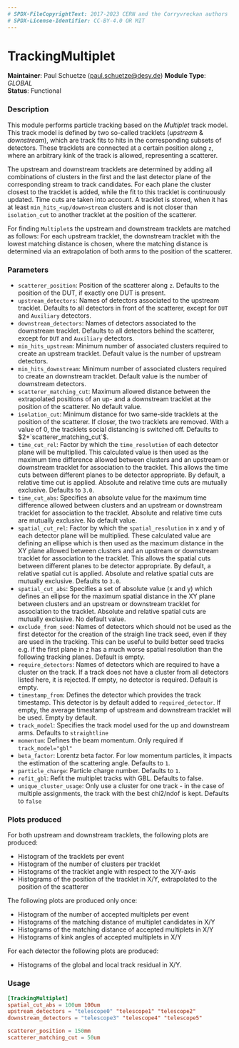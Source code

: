 ```yaml
---
# SPDX-FileCopyrightText: 2017-2023 CERN and the Corryvreckan authors
# SPDX-License-Identifier: CC-BY-4.0 OR MIT
---
```

# TrackingMultiplet
**Maintainer**: Paul Schuetze (paul.schuetze@desy.de)
**Module Type**: *GLOBAL*  
**Status**: Functional

### Description
This module performs particle tracking based on the _Multiplet_ track model.
This track model is defined by two so-called tracklets (_upstream_ & _downstream_), which are track fits to hits in the corresponding subsets of detectors.
These tracklets are connected at a certain position along `z`, where an arbitrary kink of the track is allowed, representing a scatterer.

The upstream and downstream tracklets are determined by adding all combinations of clusters in the first and the last detector plane of the corresponding stream to track candidates.
For each plane the cluster closest to the tracklet is added, while the fit to this tracklet is continuously updated.
Time cuts are taken into account.
A tracklet is stored, when it has at least `min_hits_<up/down>stream` clusters and is not closer than `isolation_cut` to another tracklet at the position of the scatterer.

For finding `Multiplet`s the upstream and downstream tracklets are matched as follows:
For each upstream tracklet, the downstream tracklet with the lowest matching distance is chosen, where the matching distance is determined via an extrapolation of both arms to the position of the scatterer.

### Parameters
* `scatterer_position`: Position of the scatterer along `z`. Defaults to the position of the DUT, if exactly one DUT is present.
* `upstream_detectors`: Names of detectors associated to the upstream tracklet. Defaults to all detectors in front of the scatterer, except for `DUT` and `Auxiliary` detectors.
* `downstream_detectors`: Names of detectors associated to the downstream tracklet. Defaults to all detectors behind the scatterer, except for `DUT` and `Auxiliary` detectors.
* `min_hits_upstream`: Minimum number of associated clusters required to create an upstream tracklet. Default value is the number of upstream detectors.
* `min_hits_downstream`: Minimum number of associated clusters required to create an downstream tracklet. Default value is the number of downstream detectors.
* `scatterer_matching_cut`: Maximum allowed distance between the extrapolated positions of an up- and a downstream tracklet at the position of the scatterer. No default value.
* `isolation_cut`: Minimum distance for two same-side tracklets at the position of the scatterer. If closer, the two tracklets are removed. With a value of 0, the tracklets social distancing is switched off. Defaults to $2*`scatterer_matching_cut`$.
* `time_cut_rel`: Factor by which the `time_resolution` of each detector plane will be multiplied. This calculated value is then used as the maximum time difference allowed between clusters and an upstream or downstream tracklet for association to the tracklet. This allows the time cuts between different planes to be detector appropriate. By default, a relative time cut is applied. Absolute and relative time cuts are mutually exclusive. Defaults to `3.0`.
* `time_cut_abs`: Specifies an absolute value for the maximum time difference allowed between clusters and an upstream or downstream tracklet for association to the tracklet. Absolute and relative time cuts are mutually exclusive. No default value.
* `spatial_cut_rel`: Factor by which the `spatial_resolution` in x and y of each detector plane will be multiplied. These calculated value are defining an ellipse which is then used as the maximum distance in the XY plane allowed between clusters and an upstream or downstream tracklet for association to the tracklet. This allows the spatial cuts between different planes to be detector appropriate. By default, a relative spatial cut is applied. Absolute and relative spatial cuts are mutually exclusive. Defaults to `3.0`.
* `spatial_cut_abs`: Specifies a set of absolute value (x and y) which defines an ellipse for the maximum spatial distance in the XY plane between clusters and an upstream or downstream tracklet for association to the tracklet. Absolute and relative spatial cuts are mutually exclusive. No default value.
* `exclude_from_seed`: Names of detectors which should not be used as the first detector for the creation of the straigh line track seed, even if they are used in the tracking. This can be useful to build better seed tracks e.g. if the first plane in z has a much worse spatial resolution than the following tracking planes. Default is empty.
* `require_detectors`: Names of detectors which are required to have a cluster on the track. If a track does not have a cluster from all detectors listed here, it is rejected. If empty, no detector is required. Default is empty.
* `timestamp_from`: Defines the detector which provides the track timestamp. This detector is by default added to `required_detector`. If empty, the average timestamp of upstream and downstream tracklet will be used. Empty by default.
* `track_model`: Specifies the track model used for the up and downstream arms. Defaults to `straightline`
* `momentum`: Defines the beam momentum. Only required if `track_model="gbl"`
* `beta_factor`: Lorentz beta factor. For low momentum particles, it impacts the estimation of the scattering angle. Defaults to `1`.
* `particle_charge`: Particle charge number. Defaults to `1`.
* `refit_gbl`: Refit the multiplet tracks with GBL. Defaults to false.
* `unique_cluster_usage`: Only use a cluster for one track - in the case of multiple assignments, the track with the best chi2/ndof is kept. Defaults to `false`

### Plots produced

For both upstream and downstream tracklets, the following plots are produced:

* Histogram of the tracklets per event
* Histogram of the number of clusters per tracklet
* Histograms of the tracklet angle with respect to the X/Y-axis
* Histograms of the position of the tracklet in X/Y, extrapolated to the position of the scatterer

The following plots are produced only once:

* Histogram of the number of accepted multiplets per event
* Histograms of the matching distance of multiplet candidates in X/Y
* Histograms of the matching distance of accepted multiplets in X/Y
* Histograms of kink angles of accepted multiplets in X/Y

For each detector the following plots are produced:

* Histograms of the global and local track residual in X/Y.

### Usage
```toml
[TrackingMultiplet]
spatial_cut_abs = 100um 100um
upstream_detectors = "telescope0" "telescope1" "telescope2"
downstream_detectors = "telescope3" "telescope4" "telescope5"

scatterer_position = 150mm
scatterer_matching_cut = 50um

```

